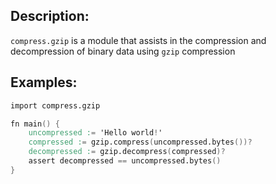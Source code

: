 ## Description:

`compress.gzip` is a module that assists in the compression and
decompression of binary data using `gzip` compression

## Examples:

```v
import compress.gzip

fn main() {
	uncompressed := 'Hello world!'
	compressed := gzip.compress(uncompressed.bytes())?
	decompressed := gzip.decompress(compressed)?
	assert decompressed == uncompressed.bytes()
}
```